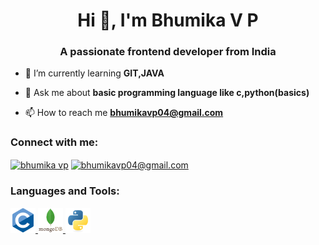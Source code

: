 <h1 align="center">Hi 👋, I'm Bhumika V P</h1>
<h3 align="center">A passionate frontend developer from India</h3>

- 🌱 I’m currently learning **GIT,JAVA**

- 💬 Ask me about **basic programming language like c,python(basics)**

- 📫 How to reach me **bhumikavp04@gmail.com**

<h3 align="left">Connect with me:</h3>
<p align="left">
<a href="https://linkedin.com/in/bhumika vp" target="blank"><img align="center" src="https://raw.githubusercontent.com/rahuldkjain/github-profile-readme-generator/master/src/images/icons/Social/linked-in-alt.svg" alt="bhumika vp" height="30" width="40" /></a>
<a href="https://www.hackerrank.com/bhumikavp04@gmail.com" target="blank"><img align="center" src="https://raw.githubusercontent.com/rahuldkjain/github-profile-readme-generator/master/src/images/icons/Social/hackerrank.svg" alt="bhumikavp04@gmail.com" height="30" width="40" /></a>
</p>

<h3 align="left">Languages and Tools:</h3>
<p align="left"> <a href="https://www.cprogramming.com/" target="_blank" rel="noreferrer"> <img src="https://raw.githubusercontent.com/devicons/devicon/master/icons/c/c-original.svg" alt="c" width="40" height="40"/> </a> <a href="https://www.mongodb.com/" target="_blank" rel="noreferrer"> <img src="https://raw.githubusercontent.com/devicons/devicon/master/icons/mongodb/mongodb-original-wordmark.svg" alt="mongodb" width="40" height="40"/> </a> <a href="https://www.python.org" target="_blank" rel="noreferrer"> <img src="https://raw.githubusercontent.com/devicons/devicon/master/icons/python/python-original.svg" alt="python" width="40" height="40"/> </a> </p>
